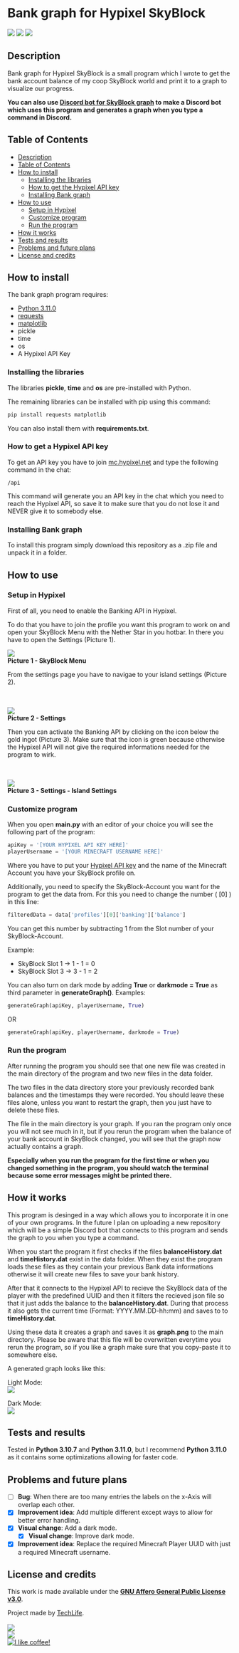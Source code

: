 # Bank graph for Hypixel SkyBlock
<a href="https://www.python.org/downloads/release/python-3110/"><img src="https://img.shields.io/badge/python-3.11.0-success?style=for-the-badge&logo=python&logoColor=white"></img></a>
<img src="https://img.shields.io/badge/Last%20update-19.11.2022-blue?style=for-the-badge"></img>
<a href="https://github.com/TachLaif/Bank-graph-for-Hypixel-Skyblock/blob/main/LICENSE"><img src="https://img.shields.io/github/license/TachLaif/Bank-graph-for-Hypixel-Skyblock?style=for-the-badge"></img></a>

## Description
Bank graph for Hypixel SkyBlock is a small program which I wrote to get the bank account balance of my coop SkyBlock world and print it to a graph to visualize our progress.

**You can also use <a href="https://github.com/TachLaif/Discord-bot-for-SkyBlock-graph">Discord bot for SkyBlock graph</a> to make a Discord bot which uses this program and generates a graph when you type a command in Discord.**

## Table of Contents
- <a href="#description">Description</a>
- <a href="#table-of-contents">Table of Contents</a>
- <a href="#how-to-install">How to install</a>
  - <a href="#installing-the-libraries">Installing the libraries</a>
  - <a href="#how-to-get-a-hypixel-api-key">How to get the Hypixel API key</a>
  - <a href="#installing-bank-graph">Installing Bank graph</a>
- <a href="#how-to-use">How to use</a>
  - <a href="#setup-in-hypixel">Setup in Hypixel</a>
  - <a href="#customize-program">Customize program</a>
  - <a href="#run-the-program">Run the program</a>
- <a href="#how-it-works">How it works</a>
- <a href="#tests-and-results">Tests and results</a>
- <a href="#problems-and-future-plans">Problems and future plans</a>
- <a href="#license-and-credits">License and credits</a>

## How to install
The bank graph program requires:
- <a href="https://www.python.org/downloads/release/python-3107/">Python 3.11.0</a>
- <a href="https://pypi.org/project/requests/">requests</a>
- <a href="https://pypi.org/project/matplotlib/">matplotlib</a>
- pickle
- time
- os
- A Hypixel API Key

### Installing the libraries
The libraries **pickle**, **time** and **os** are pre-installed with Python.

The remaining libraries can be installed with pip using this command:

```cmd
pip install requests matplotlib
```

You can also install them with __requirements.txt__.

### How to get a Hypixel API key

To get an API key you have to join <a href="https://hypixel.net">mc.hypixel.net</a> and type the following command in the chat:

```
/api
```

This command will generate you an API key in the chat which you need to reach the Hypixel API, so save it to make sure that you do not lose it and NEVER give it to somebody else.

### Installing Bank graph

To install this program simply download this repository as a .zip file and unpack it in a folder.

## How to use

### Setup in Hypixel

First of all, you need to enable the Banking API in Hypixel.

To do that you have to join the profile you want this program to work on and open your SkyBlock Menu with the Nether Star in you hotbar. In there you have to open the Settings (Picture 1).

<img src="https://user-images.githubusercontent.com/104715363/200687460-27ce3e0d-0401-42da-b7b6-c621f2057e66.png"><br>
**Picture 1 - SkyBlock Menu**

From the settings page you have to navigae to your island settings (Picture 2).

<br><br><img src="https://user-images.githubusercontent.com/104715363/200687463-8b11c015-f7d9-4fff-804e-44bdf8c3fc69.png"><br>
**Picture 2 - Settings**

Then you can activate the Banking API by clicking on the icon below the gold ingot (Picture 3). Make sure that the icon is green because otherwise the Hypixel API will not give the required informations needed for the program to wirk.

<br><br><img src="https://user-images.githubusercontent.com/104715363/200687836-c9fc47cb-80a4-4370-8fef-5c2fdda6bece.png"><br>
**Picture 3 - Settings - Island Settings**

### Customize program

When you open __main.py__ with an editor of your choice you will see the following part of the program:

```python
apiKey = '[YOUR HYPIXEL API KEY HERE]'
playerUsername = '[YOUR MINECRAFT USERNAME HERE]'
```

Where you have to put your <a href="#how-to-get-a-hypixel-api-key">Hypixel API key</a> and the name of the Minecraft Account you have your SkyBlock profile on.

Additionally, you need to specify the SkyBlock-Account you want for the program to get the data from. For this you need to change the number ( [0] ) in this line:
  
```python
filteredData = data['profiles'][0]['banking']['balance']
```

You can get this number by subtracting 1 from the Slot number of your SkyBlock-Account.

Example:
- SkyBlock Slot 1 -> 1 - 1 = 0
- SkyBlock Slot 3 -> 3 - 1 = 2

You can also turn on dark mode by adding __True__ or __darkmode = True__ as third parameter in __generateGraph()__. Examples:

```python
generateGraph(apiKey, playerUsername, True)
```

OR

```python
generateGraph(apiKey, playerUsername, darkmode = True)
```

### Run the program

After running the program you should see that one new file was created in the main directory of the program and two new files in the data folder. 

The two files in the data directory store your previously recorded bank balances and the timestamps they were recorded. You should leave these files alone, unless you want to restart the graph, then you just have to delete these files. 

The file in the main directory is your graph. If you ran the program only once you will not see much in it, but if you rerun the program when the balance of your bank account in SkyBlock changed, you will see that the graph now actually contains a graph.

**Especially when you run the program for the first time or when you changed something in the program, you should watch the terminal because some error messages might be printed there.**

## How it works

This program is desinged in a way which allows you to incorporate it in one of your own programs. 
In the future I plan on uploading a new repository which will be a simple Discord bot that connects to this program and sends the graph to you when you type a command.

When you start the program it first checks if the files __balanceHistory.dat__ and __timeHistory.dat__ exist in the data folder. 
When they exist the program loads these files as they contain your previous Bank data informations otherwise it will create new files to save your bank history. 

After that it connects to the Hypixel API to recieve the SkyBlock data of the player with the predefined UUID and then it filters the recieved json file so that it just adds the balance to the __balanceHistory.dat__. During that process it also gets the current time (Format: YYYY.MM.DD-hh:mm) and saves to to __timeHistory.dat__.

Using these data it creates a graph and saves it as __graph.png__ to the main directory. Please be aware that this file will be overwritten everytime you rerun the program, so if you like a graph make sure that you copy-paste it to somewhere else.

A generated graph looks like this:

Light Mode:
<br><img src="https://user-images.githubusercontent.com/104715363/201547883-00fbcd53-cf8e-4bea-92ef-97ae5b6d120e.png">

Dark Mode:
<br><img src="https://user-images.githubusercontent.com/104715363/201775400-7bb453d5-f84f-4c35-a39c-ee02e54fb6d5.png">

## Tests and results

Tested in __Python 3.10.7__ and __Python 3.11.0__, but I recommend __Python 3.11.0__ as it contains some optimizations allowing for faster code.

## Problems and future plans

- [ ] **Bug**: When there are too many entries the labels on the x-Axis will overlap each other.
- [x] **Improvement idea**: Add multiple different except ways to allow for better error handling.
- [x] **Visual change**: Add a dark mode.
  - [x] **Visual change**: Improve dark mode.
- [x] **Improvement idea**: Replace the required Minecraft Player UUID with just a required Minecraft username.

## License and credits

This work is made available under the <a href="https://github.com/TachLaif/Bank-graph-for-Hypixel-Skyblock/blob/main/LICENSE">**GNU Affero General Public License v3.0**</a>.

Project made by <a href="https://github.com/TachLaif">TechLife</a>.
<br><br><a href="https://discord.com"><img src="https://img.shields.io/badge/TechLife-4447-informational?style=for-the-badge&logo=discord&logoColor=white"></a><br><a href="https://twitter.com/_Tech4Life_"><img src="https://img.shields.io/badge/Twitter-@__Tech4Life__-informational?style=for-the-badge&logo=twitter&logoColor=white"></a><br><a href="https://www.buymeacoffee.com/TechLife"><img src="https://img.shields.io/badge/Buy%20me%20a-coffee-red?style=for-the-badge&logo=buymeacoffee&logoColor=white" title="I like coffee!"></a>
